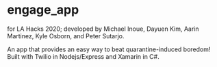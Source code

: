 # engage_app
for LA Hacks 2020; developed by Michael Inoue, Dayuen Kim, Aarin Martinez, Kyle Osborn, and Peter Sutarjo.

An app that provides an easy way to beat quarantine-induced boredom! Built with Twilio in Nodejs/Express and Xamarin in C#.
